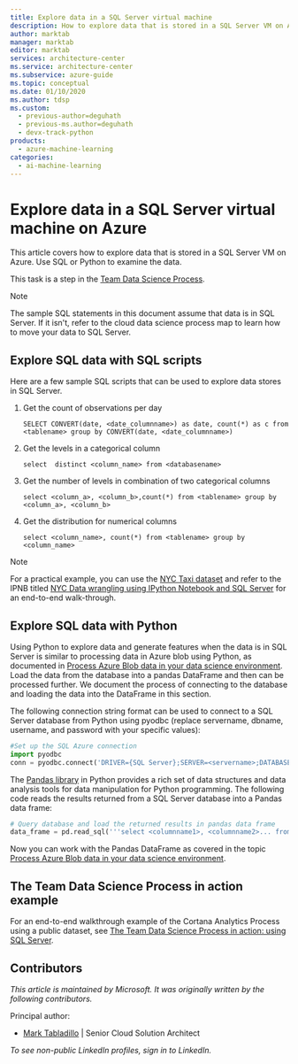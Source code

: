 ```yaml
---
title: Explore data in a SQL Server virtual machine 
description: How to explore data that is stored in a SQL Server VM on Azure using SQL or a programming language like Python.
author: marktab
manager: marktab
editor: marktab
services: architecture-center
ms.service: architecture-center
ms.subservice: azure-guide
ms.topic: conceptual
ms.date: 01/10/2020
ms.author: tdsp
ms.custom:
  - previous-author=deguhath
  - previous-ms.author=deguhath
  - devx-track-python
products:
  - azure-machine-learning
categories:
  - ai-machine-learning
---
```

# Explore data in a SQL Server virtual machine on Azure

This article covers how to explore data that is stored in a SQL Server VM on Azure. Use SQL or Python to examine the data.

This task is a step in the [Team Data Science Process](overview.yml).

> [!NOTE]
> The sample SQL statements in this document assume that data is in SQL Server. If it isn't, refer to the cloud data science process map to learn how to move your data to SQL Server.
>
>

## <a name="sql-dataexploration"></a>Explore SQL data with SQL scripts
Here are a few sample SQL scripts that can be used to explore data stores in SQL Server.

1. Get the count of observations per day

    `SELECT CONVERT(date, <date_columnname>) as date, count(*) as c from <tablename> group by CONVERT(date, <date_columnname>)`
2. Get the levels in a categorical column

    `select  distinct <column_name> from <databasename>`
3. Get the number of levels in combination of two categorical columns

    `select <column_a>, <column_b>,count(*) from <tablename> group by <column_a>, <column_b>`
4. Get the distribution for numerical columns

    `select <column_name>, count(*) from <tablename> group by <column_name>`

> [!NOTE]
> For a practical example, you can use the [NYC Taxi dataset](https://www.andresmh.com/nyctaxitrips/) and refer to the IPNB titled [NYC Data wrangling using IPython Notebook and SQL Server](https://github.com/Azure/Azure-MachineLearning-DataScience/blob/master/Misc/DataScienceProcess/iPythonNotebooks/machine-Learning-data-science-process-sql-walkthrough.ipynb) for an end-to-end walk-through.
>
>

## <a name="python"></a>Explore SQL data with Python
Using Python to explore data and generate features when the data is in SQL Server is similar to processing data in Azure blob using Python, as documented in [Process Azure Blob data in your data science environment](data-blob.md). Load the data from the database into a pandas DataFrame and then can be processed further. We document the process of connecting to the database and loading the data into the DataFrame in this section.

The following connection string format can be used to connect to a SQL Server database from Python using pyodbc (replace servername, dbname, username, and password with your specific values):

```python
#Set up the SQL Azure connection
import pyodbc    
conn = pyodbc.connect('DRIVER={SQL Server};SERVER=<servername>;DATABASE=<dbname>;UID=<username>;PWD=<password>')
```

The [Pandas library](https://pandas.pydata.org/) in Python provides a rich set of data structures and data analysis tools for data manipulation for Python programming. The following code reads the results returned from a SQL Server database into a Pandas data frame:

```python
# Query database and load the returned results in pandas data frame
data_frame = pd.read_sql('''select <columnname1>, <columnname2>... from <tablename>''', conn)
```

Now you can work with the Pandas DataFrame as covered in the topic [Process Azure Blob data in your data science environment](data-blob.md).

## The Team Data Science Process in action example
For an end-to-end walkthrough example of the Cortana Analytics Process using a public dataset, see [The Team Data Science Process in action: using SQL Server](/azure/architecture/data-science-process/overview).

## Contributors

*This article is maintained by Microsoft. It was originally written by the following contributors.* 

Principal author:

 - [Mark Tabladillo](https://www.linkedin.com/in/marktab/) | Senior Cloud Solution Architect

*To see non-public LinkedIn profiles, sign in to LinkedIn.*
